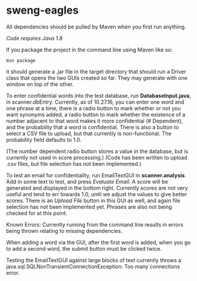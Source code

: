 # sweng-eagles

All dependencies should be pulled by Maven when you first run anything.

*Code requires Java 1.8*

If you package the project in the command line using Maven like so:

`mvn package`

it should generate a .jar file in the target directory that should run a Driver
class that opens the two GUIs created so far. They may generate with one window on top of the other.


To enter confidential words into the test database, run **DatabaseInput.java**, in scanner.dbEntry. Currently,
as of 10.27.16, you can enter one word and one phrase at a time, there is a radio button to mark whether or not you want
synonyms added, a radio button to mark whether the existence of a number adjacent to that word makes it
more confidential (# Dependent), and the probability that a word is confidential. There is also a button to select
a CSV file to upload, but that currently is non-functional. The probability field defaults to 1.0.

(The number dependent radio button stores a value in the database, but is currently not used in score processing.)
(Code has been written to upload .csv files, but file selection has not been implemented.)

To test an email for confidentiality, run EmailTextGUI in **scanner.analysis**. Add in some text to test,
and press *Evaluate Email*. A score will be generated and displayed in the bottom right. Currently scores are
not very useful and tend to err towards 1.0, until we adjust the values to give better scores. There is an
*Upload File* button in this GUI as well, and again file selection has not been implemented yet.
Phrases are also not being checked for at this point.

Known Errors:
Currently running from the command line results in errors being thrown relating to missing dependencies.

When adding a word via the GUI, after the first word is added, when you go to add a second word, the submit button must be clicked twice.

Testing the EmailTextGUI against large blocks of text currently throws a java.sql.SQLNonTransientConnectionException: Too many connections error.
